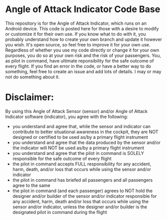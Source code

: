# Angle of Attack Indicator Code Base
This repository is for the Angle of Attack Indicator, which runs on an Android device. This code is posted here for those with a desire to modify or customize it for their own use. If you know what to do with it, you probably understand how to create your own branch and update it however you wish. It's open source, so feel free to improve it for your own use. Regardless of whether you use my code directly or change it for your own purposes, you do so at your own risk and the risk of your passengers. You, as pilot in command, have ultimate reponsibility for the safe outcome of every flight. If you find an error in the code, or have a better way to do something, feel free to create an issue and add lots of details. I may or may not do something about it. 

# Disclaimer:
By using this Angle of Attack Sensor (sensor) and/or Angle of Attack Indicator software (indicator), you agree with the following:
- you understand and agree that, while the sensor and indicator can contribute to better situational awareness in the cockpit, they are NOT designed or certified to be used as/by a primary flight instrument
- you understand and agree that the data produced by the sensor and/or the indicator will NOT be used as/by a primary flight instrument
- you understand and agree that the pilot in command is SOLELY responsible for the safe outcome of every flight
- the pilot in command accepts FULL responsibility for any accident, harm, death, and/or loss that occurs while using the sensor and/or indicator
- the pilot in command has briefed all passengers and all passengers agree to the same
- the pilot in command (and each passenger) agrees to NOT hold the designer and/or builder of the sensor and/or indicator responsible for any accident, harm, death and/or loss that occurs while using the sensor and/or indicator, unless the designer and/or builder is the designated pilot in command during the flight
